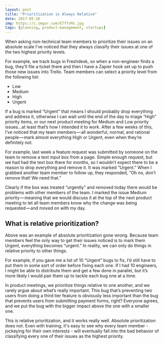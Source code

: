```yaml
---
layout: post
title: "Prioritization is Always Relative"
date: 2017-05-26
img: https://i.imgur.com/E7ffvMs.jpg
tags: [planning, product-management, startups]
---
```

When asking non-technical team members to prioritize their issues on an absolute scale I’ve noticed that they always classify their issues at one of the two highest priority levels.

For example, we track bugs in Freshdesk, so when a non-engineer finds a bug, they’ll file a ticket there and then I have a Zapier hook set up to push those new issues into Trello. Team members can select a priority level from the following list:

* Low
* Medium
* High
* Urgent

If a bug is marked “Urgent” that means I should probably drop everything and address it, otherwise I can wait until the end of the day to triage “High” priority items, or our next product meeting for Medium and Low priority issues…at least that’s how I intended it to work. After a few weeks of this, I’ve noticed that my team members — all wonderful, normal, and rational people — mark almost everything High or Urgent, even when they’re definitely not.

For example, last week a feature request was submitted by someone on the team to remove a text input box from a page. Simple enough request, but we had had the text box there for months, so I wouldn’t expect there to be a reason to drop everything and remove it. It was marked “Urgent.” When I grabbed another team member to follow up, they responded, “Oh no, don’t remove that! We need that.”

Clearly if the box was treated “urgently” and removed today there would be problems with other members of the team. I marked the issue Medium priority — meaning that we would discuss it at the top of the next product meeting to let all team members know why the change was being requested — and moved on with my day.

## What is relative prioritization?

Above was an example of absolute prioritization gone wrong. Because team members feel the only way to get their issues noticed is to mark them Urgent, everything becomes “urgent.” In reality, we can only do things in relative priority to other things.

For example, if you gave me a list of 10 “Urgent” bugs to fix, I’d still have to put them in some sort of order before fixing each one. If I had 10 engineers, I might be able to distribute them and get a few done in parallel, but it’s more likely I would pair them up to tackle each bug one at a time.

In product meetings, we prioritize things relative to one another, and we rarely argue about what’s really important. This bug that’s preventing two users from doing a third tier feature is obviously less important than the bug that prevents users from submitting payment forms, right? Everyone agrees, and we put the bug with the bigger impact above the one with a smaller one.

This is relative prioritization, and it works really well. Absolute prioritization does not. Even with training, it's easy to see why every team member - jockeying for their own interests - will eventually fall into the bad behavior of classifying every one of their issues as the highest priority.
